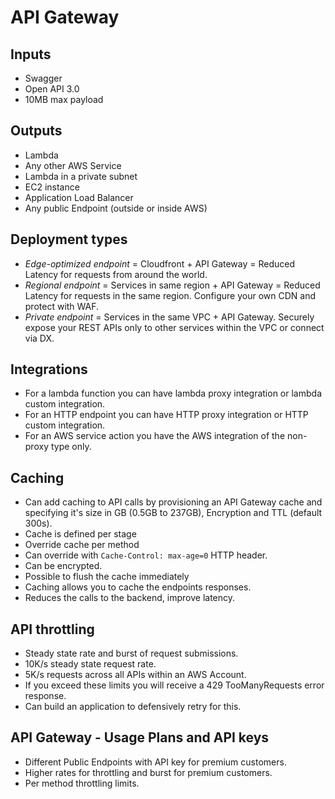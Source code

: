# API Gateway

## Inputs 

- Swagger
- Open API 3.0
- 10MB max payload

## Outputs

- Lambda
- Any other AWS Service
- Lambda in a private subnet
- EC2 instance
- Application Load Balancer
- Any public Endpoint (outside or inside AWS)

## Deployment types

- *Edge-optimized endpoint* = Cloudfront + API Gateway = Reduced Latency for requests from around the world.
- *Regional endpoint*  = Services in same region + API Gateway = Reduced Latency for requests in the same region. Configure your own CDN and protect with WAF.
- *Private endpoint* = Services in the same VPC + API Gateway. Securely expose your REST APIs only to other services within the VPC or connect via DX.

## Integrations

- For a lambda function you can have lambda proxy integration or lambda custom integration.
- For an HTTP endpoint you can have HTTP proxy integration or HTTP custom integration.
- For an AWS service action you have the AWS integration of the non-proxy type only.

## Caching

- Can add caching to API calls by provisioning an API Gateway cache and specifying it's size in GB (0.5GB to 237GB), Encryption and TTL (default 300s).
- Cache is defined per stage
- Override cache per method
- Can override with ```` Cache-Control: max-age=0 ```` HTTP header.
- Can be encrypted.
- Possible to flush the cache immediately
- Caching allows you to cache the endpoints responses.
- Reduces the calls to the backend, improve latency.

## API throttling

- Steady state rate and burst of request submissions.
- 10K/s steady state request rate.
- 5K/s requests across all APIs within an AWS Account.
- If you exceed these limits you will receive a 429 TooManyRequests error response.
- Can build an application to defensively retry for this.

## API Gateway - Usage Plans and API keys

- Different Public Endpoints with API key for premium customers.
- Higher rates for throttling and burst for premium customers.
- Per method throttling limits.


